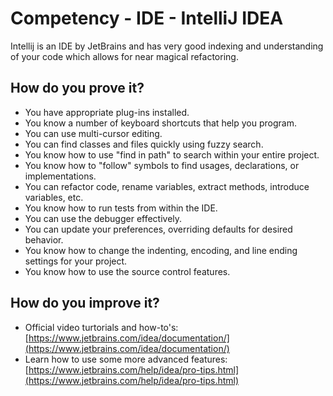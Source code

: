 # Competency - IDE - IntelliJ IDEA

Intellij is an IDE by JetBrains and has very good indexing and understanding of your code which allows for near magical refactoring.

## How do you prove it?

* You have appropriate plug-ins installed.
* You know a number of keyboard shortcuts that help you program.
* You can use multi-cursor editing.
* You can find classes and files quickly using fuzzy search.
* You know how to use "find in path" to search within your entire project.
* You know how to "follow" symbols to find usages, declarations, or implementations.
* You can refactor code, rename variables, extract methods, introduce variables, etc.
* You know how to run tests from within the IDE.
* You can use the debugger effectively.
* You can update your preferences, overriding defaults for desired behavior.
* You know how to change the indenting, encoding, and line ending settings for your project.
* You know how to use the source control features.

## How do you improve it?

* Official video turtorials and how-to's: [https://www.jetbrains.com/idea/documentation/](https://www.jetbrains.com/idea/documentation/)
* Learn how to use some more advanced features: [https://www.jetbrains.com/help/idea/pro-tips.html](https://www.jetbrains.com/help/idea/pro-tips.html)
